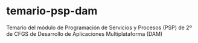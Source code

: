 # temario-psp-dam
Temario del módulo de Programación de Servicios y Procesos (PSP) de 2º de CFGS de Desarrollo de Aplicaciones Multiplataforma (DAM) 
